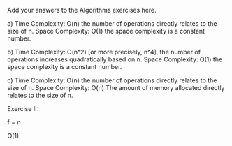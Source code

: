 Add your answers to the Algorithms exercises here.

a)
Time Complexity: O(n) the number of operations directly relates to the size of n.
Space Complexity: O(1) the space complexity is a constant number.

b)
Time Complexity: O(n^2) [or more precisely, n^4], the number of operations increases quadratically based on n.
Space Complexity: O(1) the space complexity is a constant number.

c)
Time Complexity: O(n) the number of operations directly relates to the size of n.
Space Complexity: O(n) The amount of memory allocated directly relates to the size of n.


Exercise II:

f = n

O(1)